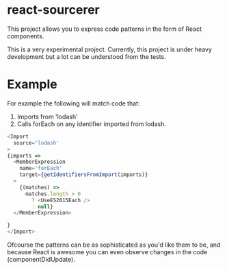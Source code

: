 # react-sourcerer

This project allows you to express code patterns in the form of React components. 

This is a very experimental project. Currently, this project is under heavy development but a lot can be understood from the tests.

# Example

For example the following will match code that:

1. Imports from 'lodash'
2. Calls forEach on any identifier imported from lodash.

```javascript
<Import
  source='lodash'
>
{imports => 
  <MemberExpression
    name='forEach'
    target={getIdentifiersFromImport(imports)}
  >
    {(matches) => 
      matches.length > 0
        ? <UseES2015Each />
        : null}
  </MemberExpression>

}
</Import>
```

Ofcourse the patterns can be as sophisticated as you'd like them to be, and because React is awesome you can even observe changes in the code (componentDidUpdate). 

